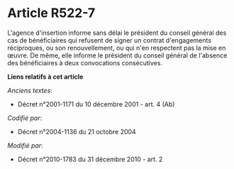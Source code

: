 # Article R522-7

L'agence d'insertion informe sans délai le président du conseil général des cas de bénéficiaires qui refusent de signer un
contrat d'engagements réciproques, ou son renouvellement, ou qui n'en respectent pas la mise en œuvre. De même, elle informe
le président du conseil général de l'absence des bénéficiaires à deux convocations consécutives.

**Liens relatifs à cet article**

_Anciens textes_:

  - Décret n°2001-1171 du 10 décembre 2001 - art. 4 (Ab)

_Codifié par_:

  - Décret n°2004-1136 du 21 octobre 2004

_Modifié par_:

  - Décret n°2010-1783 du 31 décembre 2010 - art. 2
